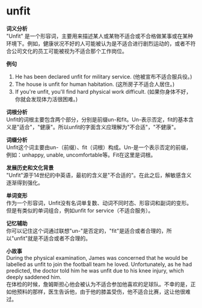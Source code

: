 # unfit

**词义分析**  
"Unfit" 是一个形容词，主要用来描述某人或某物不适合或不合格做某事或在某种环境下。例如，健康状况不好的人可能被认为是不适合进行剧烈运动的，或者不符合公司文化的员工可能被视为不适合那个工作岗位。

  

**例句**

  

1.  He has been declared unfit for military service. (他被宣布不适合服兵役。)
2.  The house is unfit for human habitation. (这所房子不适合人居住。)
3.  If you're unfit, you'll find hard physical work difficult. (如果你身体不好，你就会发现体力活很困难。)

  

**词根分析**  
Unfit的词根主要包含两个部分，分别是前缀un-和fit。Un-表示否定，fit的基本含义是"适合"，"健康"。所以unfit的字面含义应理解为"不合适"，"不健康"。

  

**词缀分析**  
Unfit这个词主要由un-（前缀）、fit（词根）构成。Un-是一个表示否定的前缀，例如：unhappy, unable, uncomfortable等。Fit在这里是词根。

  

**发展历史和文化背景**  
"Unfit"源于14世纪的中英语，最初的含义是"不合适的"。在此之后，解敏感含义逐渐得到强化。

  

**单词变形**  
作为一个形容词，Unfit没有名词单复数、动词不同时态、形容词和副词的变形。但是有类似的单词组合，例如unfit for service（不适合服务）。

  

**记忆辅助**  
你可以记住这个词通过联想"un-"是否定的，"fit"是适合或者合理的，所以"unfit"就是不适合或者不合理的。

  

**小故事**  
During the physical examination, James was concerned that he would be labelled as unfit to join the football team he loved. Unfortunately, as he had predicted, the doctor told him he was unfit due to his knee injury, which deeply saddened him.  
在体检的时候，詹姆斯担心他会被认为不适合参加他喜欢的足球队。不幸的是，正如他预料的那样，医生告诉他，由于他的膝盖受伤，他不适合比赛，这让他很难过。
